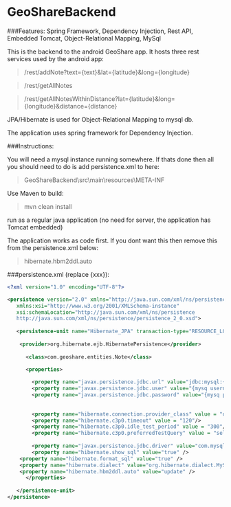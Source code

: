 # GeoShareBackend

###Features: Spring Framework, Dependency Injection, Rest API, Embedded Tomcat, Object-Relational Mapping, MySql

This is the backend to the android GeoShare app. It hosts three rest services used by the android app: 
>/rest/addNote?text={text}&lat={latitude}&long={longitude}

>/rest/getAllNotes

>/rest/getAllNotesWithinDistance?lat={latitude}&long={longitude}&distance={distance}

JPA/Hibernate is used for Object-Relational Mapping to mysql db.

The application uses spring framework for Dependency Injection.

###Instructions:

You will need a mysql instance running somewhere. If thats done then all you should need to do is add persistence.xml to here:
>GeoShareBackend\src\main\resources\META-INF

Use Maven to build:
>mvn clean install

run as a regular java application (no need for server, the application has Tomcat embedded)

The application works as code first. If you dont want this then remove this from the persistence.xml below:
>hibernate.hbm2ddl.auto

###persistence.xml (replace {xxx}):
```xml
<?xml version="1.0" encoding="UTF-8"?>

<persistence version="2.0" xmlns="http://java.sun.com/xml/ns/persistence"
   xmlns:xsi="http://www.w3.org/2001/XMLSchema-instance" 
   xsi:schemaLocation="http://java.sun.com/xml/ns/persistence 
   http://java.sun.com/xml/ns/persistence/persistence_2_0.xsd">
   
   <persistence-unit name="Hibernate_JPA" transaction-type="RESOURCE_LOCAL">
	
	<provider>org.hibernate.ejb.HibernatePersistence</provider>
   
      <class>com.geoshare.entities.Note</class>

      <properties>
      
        <property name="javax.persistence.jdbc.url" value="jdbc:mysql:{mysq path e.g. //localhost:1234/database_name}"/>
        <property name="javax.persistence.jdbc.user" value="{mysq username}"/>
        <property name="javax.persistence.jdbc.password" value="{mysq password)"/>
      
         
        <property name="hibernate.connection.provider_class" value = "org.hibernate.connection.C3P0ConnectionProvider"/>
        <property name="hibernate.c3p0.timeout" value = "120"/>
        <property name="hibernate.c3p0.idle_test_period" value = "300"/>
        <property name="hibernate.c3p0.preferredTestQuery" value = "select 1;"/>
         
        <property name="javax.persistence.jdbc.driver" value="com.mysql.jdbc.Driver"/>
        <property name="hibernate.show_sql" value="true" />
	<property name="hibernate.format_sql" value="true" />
	<property name="hibernate.dialect" value="org.hibernate.dialect.MySQL5InnoDBDialect" />
	<property name="hibernate.hbm2ddl.auto" value="update" />
      </properties>
      
   </persistence-unit>
</persistence>
